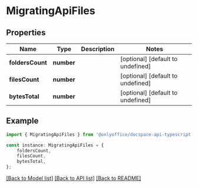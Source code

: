 # MigratingApiFiles


## Properties

Name | Type | Description | Notes
------------ | ------------- | ------------- | -------------
**foldersCount** | **number** |  | [optional] [default to undefined]
**filesCount** | **number** |  | [optional] [default to undefined]
**bytesTotal** | **number** |  | [optional] [default to undefined]

## Example

```typescript
import { MigratingApiFiles } from '@onlyoffice/docspace-api-typescript';

const instance: MigratingApiFiles = {
    foldersCount,
    filesCount,
    bytesTotal,
};
```

[[Back to Model list]](../README.md#documentation-for-models) [[Back to API list]](../README.md#documentation-for-api-endpoints) [[Back to README]](../README.md)

